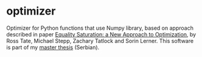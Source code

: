 # optimizer
Optimizer for Python functions that use Numpy library, based on approach described in paper [Equality Saturation: a New Approach to Optimization](http://www.cs.cornell.edu/~ross/publications/eqsat/eqsat_tate_popl09.pdf), by Ross Tate, Michael Stepp, Zachary Tatlock and Sorin Lerner. This software is part of my [master thesis](../master/optimizacija.pdf) (Serbian).
